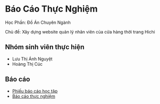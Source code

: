 # Báo Cáo Thực Nghiệm

Học Phần: Đồ Án Chuyên Ngành

Chủ đề: Xây dựng website quản lý nhân viên của cửa hàng thời trang Hichi 


## Nhóm sinh viên thực hiện

* Lưu Thị Ánh Nguyệt
* Hoàng Thị Cúc



## Báo cáo
* [Phiếu báo cáo học tập](#)
* [Báo cáo thực nghiệm](#)
